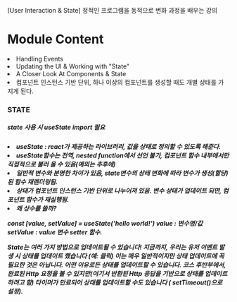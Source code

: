 [User Interaction & State]
정적인 프로그램을 동적으로 변화 과정을 배우는 강의

<h1>Module Content</h1>
<li>Handling Events</li>
<li>Updating the UI & Working with "State"</li>
<li>A Closer Look At Components & State</li>
<li>컴포넌트 인스턴스 기반 단위, 하나 이상의 컴포넌트를 생성할 때도 개별 상태를 가지게 된다.</li>

<h3>STATE</h3>
<h5>state 사용 시  useState import 필요<h5>
<li>useState : react가 제공하는 라이브러리, 값을 상태로 정의할 수 있도록 해준다.</li>
<li>useState함수는 전역, nested function에서 선언 불가, 컴포넌트 함수 내부에서만 직접적으로 불러 올 수 있음(예외는 추후에)</li>
<li>일반적 변수와 분명한 차이가 있음, state변수의 상태 변화에 따라 변수가 생성(할당)된 함수 재렌더링됨.</li>
<li>상태가 컴포넌트 인스턴스 기반 단위로 나누어져 있음. 변수 상태가 업데이트 되면, 컴포넌트 함수가 재실행됨.</li>
<li>왜 상수를 쓸까? </li>

<b>const [value, setValue] = useState('hello world!')</b>
value    : 변수명/값
setValue : value 변수 setter 함수.


State는 여러 가지 방법으로 업데이트될 수 있습니다!
지금까지, 우리는 유저 이벤트 발생 시 상태를 업데이트 했습니다 (예: 클릭)
이는 매우 일반적이지만 상태 업데이트에 꼭 필요한 것은 아닙니다. 어떤 이유로든 상태를 업데이트할 수 있습니다.
코스 후반부에서, 
완료된 Http 요청을 볼 수 있지만(여기서 반환된 Http 응답을 기반으로 상태를 업데이트하려고 함) 타이머가 만료되어 상태를 업데이트할 수도 있습니다 ( <b>setTimeout()</b>으로 설정).